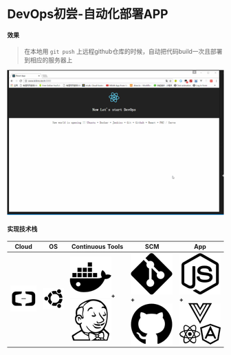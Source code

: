 #  DevOps初尝-自动化部署APP

#### 效果

>  在本地用 `git push` 上远程github仓库的时候，自动把代码build一次且部署到相应的服务器上

![结果截图](gif/result.gif)

#### 实现技术栈

Cloud  | OS | Continuous Tools | SCM | App|
-------|----|------------------|-----|----|
![Aliyun](icon/aliyun.svg)|![Ubuntu](icon/ubuntu.svg)|![Docker](icon/docker.svg)**+** ![Jenkins](icon/jenkins.svg)|![Git](icon/git.svg)**+** ![Github](icon/github.svg)|![Nodejs](icon/nodejs.svg)**+** ![vue_angular_react](icon/vue+angular+react.svg)|